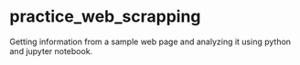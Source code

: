 # practice_web_scrapping
Getting information from a sample web page and analyzing it using python and jupyter notebook.
